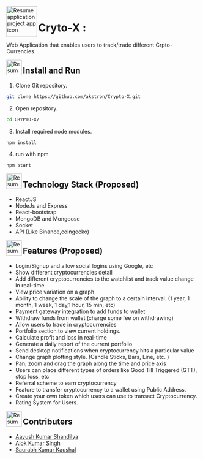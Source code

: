 <img align="left" width="80" height="80" src="https://img.icons8.com/external-wanicon-lineal-color-wanicon/344/external-trade-nft-wanicon-lineal-color-wanicon.png" alt="Resume application project app icon">

# Cryto-X :

Web Application that enables users to track/trade different Crpto-Currencies.

<img align="left" width="40" height="40" src="https://img.icons8.com/doodle/344/console--v2.png" alt="Resume application project app icon">

## Install and Run

1. Clone Git repository.

```bash
git clone https://github.com/akstron/Crypto-X.git
```

2. Open repository.

```bash
cd CRYPTO-X/
```

3. Install required node modules.

```bash
npm install
```

4. run with npm

```bash
npm start
```

<img align="left" width="40" height="40" src="https://img.icons8.com/external-becris-lineal-color-becris/344/external-technology-literary-genres-becris-lineal-color-becris.png" alt="Resume application project app icon">

## Technology Stack (Proposed)

- ReactJS
- NodeJs and Express
- React-bootstrap
- MongoDB and Mongoose
- Socket
- API (Like Binance,coingecko)

<img align="left" width="40" height="40" src="https://img.icons8.com/fluency/344/features-list.png" alt="Resume application project app icon">

## Features (Proposed)

- Login/Signup and allow social logins using Google, etc
- Show different cryptocurrencies detail
- Add different cryptocurrencies to the watchlist and track value change in real-time
- View price variation on a graph
- Ability to change the scale of the graph to a certain interval. (1 year, 1 month, 1 week, 1 day,1 hour, 15 min, etc)
- Payment gateway integration to add funds to wallet
- Withdraw funds from wallet (charge some fee on withdrawing)
- Allow users to trade in cryptocurrencies
- Portfolio section to view current holdings.
- Calculate profit and loss in real-time
- Generate a daily report of the current portfolio
- Send desktop notifications when cryptocurrency hits a particular value
- Change graph plotting style. (Candle Sticks, Bars, Line, etc. )
- Pan, zoom and drag the graph along the time and price axis
- Users can place different types of orders like Good Till Triggered (GTT), stop loss, etc
- Referral scheme to earn cryptocurrency
- Feature to transfer cryptocurrency to a wallet using Public Address.
- Create your own token which users can use to transact Cryptocurrency.
- Rating System for Users.

<img align="left" width="40" height="40" src="https://img.icons8.com/dusk/64/000000/community-grants.png" alt="Resume application project app icon">

## Contributers

- [Aayush Kumar Shandilya](https://github.com/hey-aayush)
- [Alok Kumar Singh](https://github.com/akstron)
- [Saurabh Kumar Kaushal](https://github.com/saurabh-bot)
